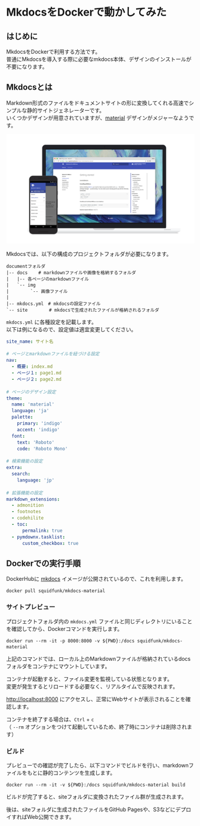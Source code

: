 # MkdocsをDockerで動かしてみた
## はじめに
MkdocsをDockerで利用する方法です。  
普通にMkdocsを導入する際に必要なmkdocs本体、デザインのインストールが不要になります。

## Mkdocsとは
Markdown形式のファイルをドキュメントサイトの形に変換してくれる高速でシンプルな静的サイトジェネレーターです。  
いくつかデザインが用意されていますが、[material](https://squidfunk.github.io/mkdocs-material/) デザインがメジャーなようです。

![img1](img/img1.png)

Mkdocsでは、以下の構成のプロジェクトフォルダが必要になります。

```text
documentフォルダ
|-- docs    # markdownファイルや画像を格納するフォルダ
|   |-- 各ページのmarkdownファイル
|   `-- img
|        `-- 画像ファイル
|
|-- mkdocs.yml　# mkdocsの設定ファイル
`-- site        # mkdocsで生成されたファイルが格納されるフォルダ
```

`mkdocs.yml` に各種設定を記載します。  
以下は例になるので、設定値は適宜変更してください。

```yaml
site_name: サイト名

# ページとmarkdownファイルを紐づける設定
nav:
  - 概要: index.md
  - ページ１: page1.md
  - ページ２: page2.md

# ページのデザイン設定
theme:
  name: 'material'
  language: 'ja'
  palette:
    primary: 'indigo'
    accent: 'indigo'
  font:
    text: 'Roboto'
    code: 'Roboto Mono'

# 検索機能の設定
extra:
  search:
    language: 'jp'

# 拡張機能の設定
markdown_extensions:
  - admonition
  - footnotes
  - codehilite
  - toc:
      permalink: true
  - pymdownx.tasklist:
      custom_checkbox: true

```

## Dockerでの実行手順
DockerHubに [mkdocs](https://hub.docker.com/r/squidfunk/mkdocs-material/) イメージが公開されているので、これを利用します。

```shell
docker pull squidfunk/mkdocs-material
```

### サイトプレビュー
プロジェクトフォルダ内の `mkdocs.yml` ファイルと同じディレクトリにいることを確認してから、Dockerコマンドを実行します。

```shell
docker run --rm -it -p 8000:8000 -v ${PWD}:/docs squidfunk/mkdocs-material
```

上記のコマンドでは、ローカル上のMarkdownファイルが格納されているdocsフォルダをコンテナにマウントしています。

コンテナが起動すると、ファイル変更を監視している状態となります。  
変更が発生するとリロードする必要なく、リアルタイムで反映されます。

[http://localhost:8000](http://localhost:8000) にアクセスし、正常にWebサイトが表示されることを確認します。

コンテナを終了する場合は、`Ctrl` + `c`  
（ `--rm` オプションをつけて起動しているため、終了時にコンテナは削除されます）

### ビルド
プレビューでの確認が完了したら、以下コマンドでビルドを行い、markdownファイルをもとに静的コンテンツを生成します。

```shell
docker run --rm -it -v ${PWD}:/docs squidfunk/mkdocs-material build
```

ビルドが完了すると、siteフォルダに変換されたファイル群が生成されます。

後は、siteフォルダに生成されたファイルをGitHub Pagesや、S3などにデプロイすればWeb公開できます。